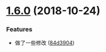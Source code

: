 <a name="1.6.0"></a>
# [1.6.0](https://github.com/sunshine940326/changelog-test/compare/v1.5.2...v1.6.0) (2018-10-24)


### Features

* 做了一些修改 ([84d3904](https://github.com/sunshine940326/changelog-test/commit/84d3904))



